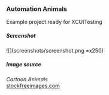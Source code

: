 ### Automation Animals  
Example project ready for XCUITesting

##### Screenshot
![](screenshots/screenshot.png =x250)

##### Image source
*Cartoon Animals*  
[stockfreeimages.com](https://www.stockfreeimages.com/16426937/Cartoon-animals.html)
